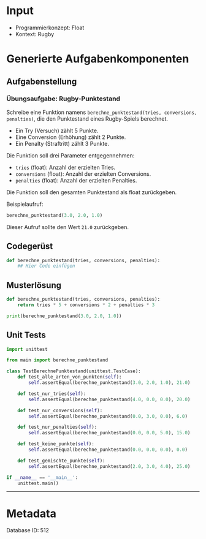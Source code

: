 # Input
- Programmierkonzept: Float
- Kontext: Rugby

# Generierte Aufgabenkomponenten
## Aufgabenstellung
### Übungsaufgabe: Rugby-Punktestand

Schreibe eine Funktion namens `berechne_punktestand(tries, conversions, penalties)`, die den Punktestand eines Rugby-Spiels berechnet. 

- Ein Try (Versuch) zählt 5 Punkte.
- Eine Conversion (Erhöhung) zählt 2 Punkte.
- Ein Penalty (Straftritt) zählt 3 Punkte.

Die Funktion soll drei Parameter entgegennehmen:
- `tries` (float): Anzahl der erzielten Tries.
- `conversions` (float): Anzahl der erzielten Conversions.
- `penalties` (float): Anzahl der erzielten Penalties.

Die Funktion soll den gesamten Punktestand als float zurückgeben.

Beispielaufruf:
```python
berechne_punktestand(3.0, 2.0, 1.0)
```
Dieser Aufruf sollte den Wert `21.0` zurückgeben.

## Codegerüst
```python
def berechne_punktestand(tries, conversions, penalties):
    ## Hier Code einfügen
```

## Musterlösung
```python
def berechne_punktestand(tries, conversions, penalties):
    return tries * 5 + conversions * 2 + penalties * 3

print(berechne_punktestand(3.0, 2.0, 1.0))
```

## Unit Tests
```python
import unittest

from main import berechne_punktestand

class TestBerechnePunktestand(unittest.TestCase):
    def test_alle_arten_von_punkten(self):
        self.assertEqual(berechne_punktestand(3.0, 2.0, 1.0), 21.0)

    def test_nur_tries(self):
        self.assertEqual(berechne_punktestand(4.0, 0.0, 0.0), 20.0)

    def test_nur_conversions(self):
        self.assertEqual(berechne_punktestand(0.0, 3.0, 0.0), 6.0)

    def test_nur_penalties(self):
        self.assertEqual(berechne_punktestand(0.0, 0.0, 5.0), 15.0)

    def test_keine_punkte(self):
        self.assertEqual(berechne_punktestand(0.0, 0.0, 0.0), 0.0)

    def test_gemischte_punkte(self):
        self.assertEqual(berechne_punktestand(2.0, 3.0, 4.0), 25.0)

if __name__ == '__main__':
    unittest.main()
```
___
# Metadata
Database ID: 512
